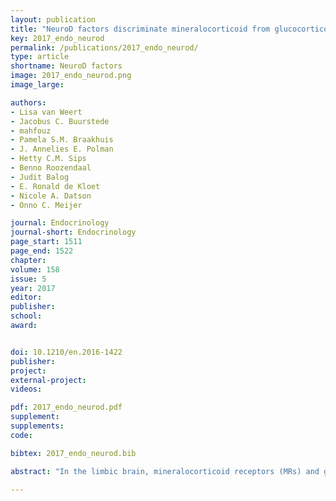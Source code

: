 ```yaml
---
layout: publication
title: "NeuroD factors discriminate mineralocorticoid from glucocorticoid receptor DNA binding in the male rat brain"
key: 2017_endo_neurod
permalink: /publications/2017_endo_neurod/
type: article
shortname: NeuroD factors
image: 2017_endo_neurod.png
image_large:

authors:
- Lisa van Weert
- Jacobus C. Buurstede
- mahfouz
- Pamela S.M. Braakhuis
- J. Annelies E. Polman
- Hetty C.M. Sips
- Benno Roozendaal
- Judit Balog
- E. Ronald de Kloet
- Nicole A. Datson
- Onno C. Meijer

journal: Endocrinology
journal-short: Endocrinology
page_start: 1511
page_end: 1522
chapter:
volume: 158
issue: 5
year: 2017
editor:
publisher:
school:
award:


doi: 10.1210/en.2016-1422
publisher:
project:
external-project:
videos:

pdf: 2017_endo_neurod.pdf
supplement:
supplements:
code:

bibtex: 2017_endo_neurod.bib

abstract: "In the limbic brain, mineralocorticoid receptors (MRs) and glucocorticoid receptors (GRs) both function as receptors for the naturally occurring glucocorticoids (corticosterone/cortisol) but mediate distinct effects on cellular physiology via transcriptional mechanisms. The transcriptional basis for specificity of these MR- vs GR-mediated effects is unknown. To address this conundrum, we have identified the extent of MR/GR DNA-binding selectivity in the rat hippocampus using chromatin immunoprecipitation followed by sequencing. We found 918 and 1450 nonoverlapping binding sites for MR and GR, respectively. Furthermore, 475 loci were co-occupied by MR and GR. De novo motif analysis resulted in a similar binding motif for both receptors at 100% of the target loci, which matched the known glucocorticoid response element (GRE). In addition, the Atoh/NeuroD consensus sequence was found in co-occurrence with all MR-specific binding sites but was absent for GR-specific or MR-GR overlapping sites. Basic helix-loop-helix family members Neurod1, Neurod2, and Neurod6 showed hippocampal expression and were hypothesized to bind the Atoh motif. Neurod2 was detected at rat hippocampal MR binding sites but not at GR-exclusive sites. All three NeuroD transcription factors acted as DNA-binding–dependent coactivators for both MR and GR in reporter assays in heterologous HEK293 cells, likely via indirect interactions with the receptors. In conclusion, a NeuroD family member binding to an additional motif near the GRE seems to drive specificity for MR over GR binding at hippocampal binding sites."

---
```


